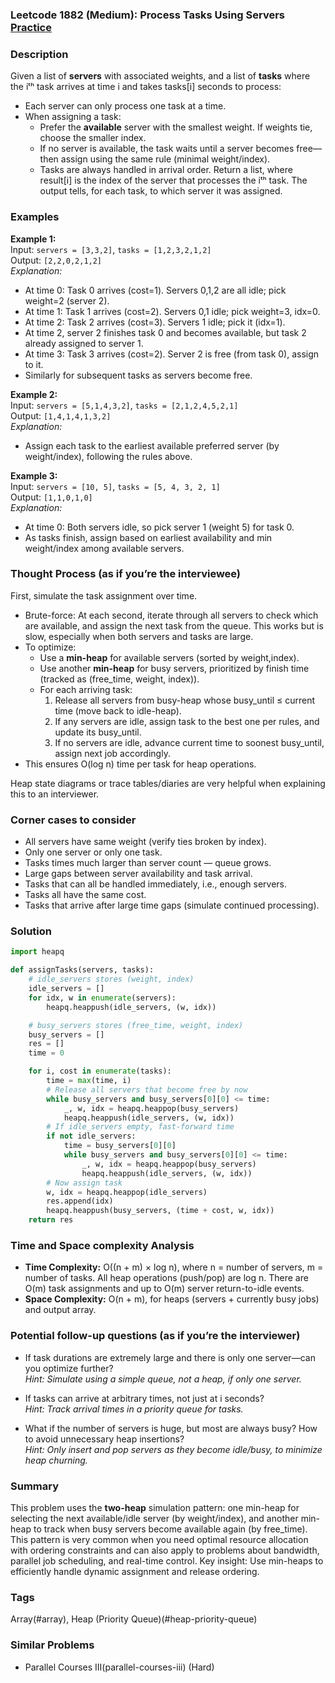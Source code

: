 ### Leetcode 1882 (Medium): Process Tasks Using Servers [Practice](https://leetcode.com/problems/process-tasks-using-servers)

### Description  
Given a list of **servers** with associated weights, and a list of **tasks** where the iᵗʰ task arrives at time i and takes tasks[i] seconds to process:  
- Each server can only process one task at a time.  
- When assigning a task:
  - Prefer the **available** server with the smallest weight. If weights tie, choose the smaller index.
  - If no server is available, the task waits until a server becomes free—then assign using the same rule (minimal weight/index).
  - Tasks are always handled in arrival order.
Return a list, where result[i] is the index of the server that processes the iᵗʰ task. The output tells, for each task, to which server it was assigned.

### Examples  

**Example 1:**  
Input: `servers = [3,3,2]`, `tasks = [1,2,3,2,1,2]`  
Output: `[2,2,0,2,1,2]`  
*Explanation:*
- At time 0: Task 0 arrives (cost=1). Servers 0,1,2 are all idle; pick weight=2 (server 2).
- At time 1: Task 1 arrives (cost=2). Servers 0,1 idle; pick weight=3, idx=0.
- At time 2: Task 2 arrives (cost=3). Servers 1 idle; pick it (idx=1).
- At time 2, server 2 finishes task 0 and becomes available, but task 2 already assigned to server 1.
- At time 3: Task 3 arrives (cost=2). Server 2 is free (from task 0), assign to it.
- Similarly for subsequent tasks as servers become free.

**Example 2:**  
Input: `servers = [5,1,4,3,2]`, `tasks = [2,1,2,4,5,2,1]`  
Output: `[1,4,1,4,1,3,2]`  
*Explanation:*
- Assign each task to the earliest available preferred server (by weight/index), following the rules above.

**Example 3:**  
Input: `servers = [10, 5]`, `tasks = [5, 4, 3, 2, 1]`  
Output: `[1,1,0,1,0]`  
*Explanation:*
- At time 0: Both servers idle, so pick server 1 (weight 5) for task 0.
- As tasks finish, assign based on earliest availability and min weight/index among available servers.

### Thought Process (as if you’re the interviewee)  
First, simulate the task assignment over time.  
- Brute-force: At each second, iterate through all servers to check which are available, and assign the next task from the queue. This works but is slow, especially when both servers and tasks are large.  
- To optimize:
  - Use a **min-heap** for available servers (sorted by weight,index).  
  - Use another **min-heap** for busy servers, prioritized by finish time (tracked as (free_time, weight, index)).
  - For each arriving task:
    1. Release all servers from busy-heap whose busy_until ≤ current time (move back to idle-heap).
    2. If any servers are idle, assign task to the best one per rules, and update its busy_until.
    3. If no servers are idle, advance current time to soonest busy_until, assign next job accordingly.
- This ensures O(log n) time per task for heap operations.

Heap state diagrams or trace tables/diaries are very helpful when explaining this to an interviewer.

### Corner cases to consider  
- All servers have same weight (verify ties broken by index).
- Only one server or only one task.
- Tasks times much larger than server count — queue grows.
- Large gaps between server availability and task arrival.
- Tasks that can all be handled immediately, i.e., enough servers.
- Tasks all have the same cost.
- Tasks that arrive after large time gaps (simulate continued processing).

### Solution

```python
import heapq

def assignTasks(servers, tasks):
    # idle_servers stores (weight, index)
    idle_servers = []
    for idx, w in enumerate(servers):
        heapq.heappush(idle_servers, (w, idx))

    # busy_servers stores (free_time, weight, index)
    busy_servers = []
    res = []
    time = 0

    for i, cost in enumerate(tasks):
        time = max(time, i)
        # Release all servers that become free by now
        while busy_servers and busy_servers[0][0] <= time:
            _, w, idx = heapq.heappop(busy_servers)
            heapq.heappush(idle_servers, (w, idx))
        # If idle_servers empty, fast-forward time
        if not idle_servers:
            time = busy_servers[0][0]
            while busy_servers and busy_servers[0][0] <= time:
                _, w, idx = heapq.heappop(busy_servers)
                heapq.heappush(idle_servers, (w, idx))
        # Now assign task
        w, idx = heapq.heappop(idle_servers)
        res.append(idx)
        heapq.heappush(busy_servers, (time + cost, w, idx))
    return res
```

### Time and Space complexity Analysis  

- **Time Complexity:** O((n + m) × log n), where n = number of servers, m = number of tasks. All heap operations (push/pop) are log n. There are O(m) task assignments and up to O(m) server return-to-idle events.
- **Space Complexity:** O(n + m), for heaps (servers + currently busy jobs) and output array.

### Potential follow-up questions (as if you’re the interviewer)  

- If task durations are extremely large and there is only one server—can you optimize further?  
  *Hint: Simulate using a simple queue, not a heap, if only one server.*

- If tasks can arrive at arbitrary times, not just at i seconds?  
  *Hint: Track arrival times in a priority queue for tasks.*

- What if the number of servers is huge, but most are always busy? How to avoid unnecessary heap insertions?  
  *Hint: Only insert and pop servers as they become idle/busy, to minimize heap churning.*

### Summary
This problem uses the **two-heap** simulation pattern: one min-heap for selecting the next available/idle server (by weight/index), and another min-heap to track when busy servers become available again (by free_time). This pattern is very common when you need optimal resource allocation with ordering constraints and can also apply to problems about bandwidth, parallel job scheduling, and real-time control. Key insight: Use min-heaps to efficiently handle dynamic assignment and release ordering.

### Tags
Array(#array), Heap (Priority Queue)(#heap-priority-queue)

### Similar Problems
- Parallel Courses III(parallel-courses-iii) (Hard)